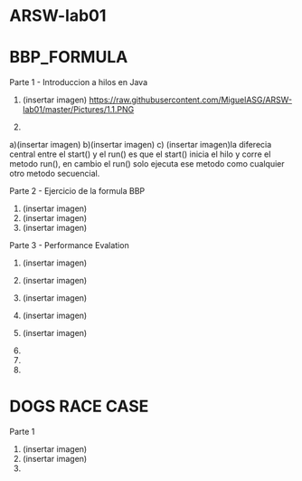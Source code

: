 # ARSW-lab01

# BBP_FORMULA
Parte 1 - Introduccion a hilos en Java
1. (insertar imagen) https://raw.githubusercontent.com/MiguelASG/ARSW-lab01/master/Pictures/1.1.PNG

2. 
a)(insertar imagen)
b)(insertar imagen)
c) (insertar imagen)la diferecia central entre el start() y el run() es que el start() inicia el hilo y corre el metodo run(), en cambio el run() solo ejecuta ese metodo como cualquier otro metodo secuencial.  


Parte 2 - Ejercicio de la formula BBP

1. (insertar imagen)
2. (insertar imagen)
3. (insertar imagen)

Parte 3 - Performance Evalation

1. (insertar imagen)
2. (insertar imagen)
3. (insertar imagen)
4. (insertar imagen)
5. (insertar imagen)


1. 
2.
3.

# DOGS RACE CASE

Parte 1

1. (insertar imagen)
2. (insertar imagen)
3. 




